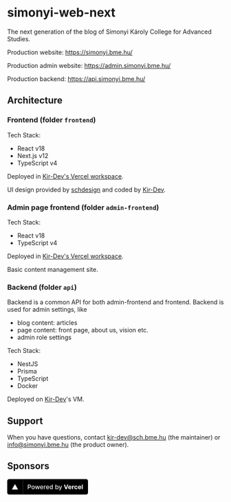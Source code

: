 # simonyi-web-next

The next generation of the blog of Simonyi Károly College for Advanced Studies.

Production website: https://simonyi.bme.hu/

Production admin website: https://admin.simonyi.bme.hu/

Production backend: https://api.simonyi.bme.hu/

## Architecture

### Frontend (folder `frontend`)

Tech Stack:

- React v18
- Next.js v12
- TypeScript v4

Deployed in [Kir-Dev's Vercel workspace](https://vercel.com/kir-dev).

UI design provided by [schdesign](https://schdesign.hu/) and coded by [Kir-Dev](https://kir-dev.sch.bme.hu/).

### Admin page frontend (folder `admin-frontend`)

Tech Stack:

- React v18
- TypeScript v4

Deployed in [Kir-Dev's Vercel workspace](https://vercel.com/kir-dev).

Basic content management site.

### Backend (folder `api`)

Backend is a common API for both admin-frontend and frontend. Backend is used for admin settings, like

- blog content: articles
- page content: front page, about us, vision etc.
- admin role settings

Tech Stack:

- NestJS
- Prisma
- TypeScript
- Docker

Deployed on [Kir-Dev](https://kir-dev.sch.bme.hu/)'s VM.

## Support

When you have questions, contact kir-dev@sch.bme.hu (the maintainer) or info@simonyi.bme.hu (the product owner).

## Sponsors

<a href="https://vercel.com?utm_source=kir-dev&utm_campaign=oss"><img src=".github/pbv.svg" height="36" /></a>
